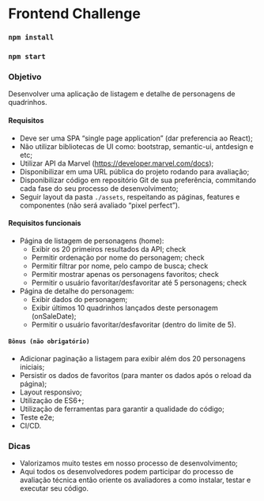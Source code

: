 # Frontend Challenge


### `npm install`
### `npm start`





### Objetivo
Desenvolver uma aplicação de listagem e detalhe de personagens de quadrinhos.

#### Requisitos
- Deve ser uma SPA “single page application” (dar preferencia ao React);
- Não utilizar bibliotecas de UI como: bootstrap, semantic-ui, antdesign e etc;
- Utilizar API da Marvel (https://developer.marvel.com/docs);
- Disponibilizar em uma URL pública do projeto rodando para avaliação;
- Disponibilizar código em repositório Git de sua preferência, commitando cada fase do seu processo de desenvolvimento;
- Seguir layout da pasta `./assets`, respeitando as páginas, features e componentes (não será avaliado “pixel perfect”).

#### Requisitos funcionais
- Página de listagem de personagens (home):
  - Exibir os 20 primeiros resultados da API; check
  - Permitir ordenação por nome do personagem; check
  - Permitir filtrar por nome, pelo campo de busca; check
  - Permitir mostrar apenas os personagens favoritos; check
  - Permitir o usuário favoritar/desfavoritar até 5 personagens; check
- Página de detalhe do personagem:
  - Exibir dados do personagem;
  - Exibir últimos 10 quadrinhos lançados deste personagem (onSaleDate);
  - Permitir o usuário favoritar/desfavoritar (dentro do limite de 5).
  
#### `Bônus (não obrigatório)`
- Adicionar paginação a listagem para exibir além dos 20 personagens iniciais;
- Persistir os dados de favoritos (para manter os dados após o reload da página);
- Layout responsivo;
- Utilização de ES6+;
- Utilização de ferramentas para garantir a qualidade do código;
- Teste e2e;
- CI/CD.

### Dicas
- Valorizamos muito testes em nosso processo de desenvolvimento;
- Aqui todos os desenvolvedores podem participar do processo de avaliação técnica então oriente os avaliadores a como instalar, testar e executar seu código.

<br/>
<br/>
